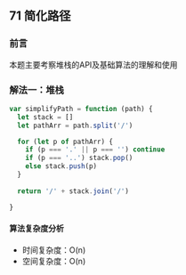 ## 71 简化路径

### 前言
本题主要考察堆栈的API及基础算法的理解和使用


### 解法一：堆栈


```js
var simplifyPath = function (path) {
  let stack = []
  let pathArr = path.split('/')

  for (let p of pathArr) {
    if (p === '.' || p === '') continue
    if (p === '..') stack.pop()
    else stack.push(p)
  }
  
  return '/' + stack.join('/')

}
```

#### 算法复杂度分析
- 时间复杂度：O(n)
- 空间复杂度：O(n) 
&nbsp;
    